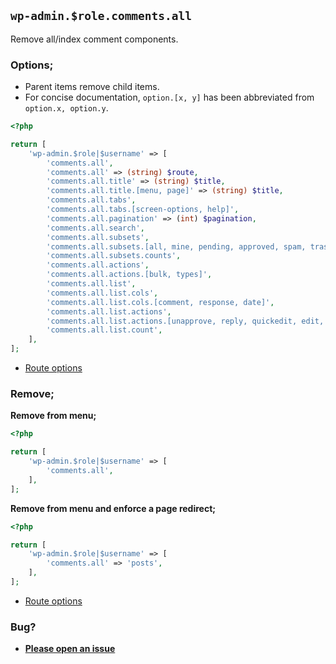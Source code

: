 ## `wp-admin.$role.comments.all`

Remove all/index comment components.

### Options;

- Parent items remove child items.
- For concise documentation, `option.[x, y]` has been abbreviated from `option.x, option.y`.

```php
<?php

return [
	'wp-admin.$role|$username' => [
		'comments.all',
		'comments.all' => (string) $route,
		'comments.all.title' => (string) $title,
		'comments.all.title.[menu, page]' => (string) $title,
		'comments.all.tabs',
		'comments.all.tabs.[screen-options, help]',
		'comments.all.pagination' => (int) $pagination,
		'comments.all.search',
		'comments.all.subsets',
		'comments.all.subsets.[all, mine, pending, approved, spam, trash]',
		'comments.all.subsets.counts',
		'comments.all.actions',
		'comments.all.actions.[bulk, types]',
		'comments.all.list',
		'comments.all.list.cols',
		'comments.all.list.cols.[comment, response, date]',
		'comments.all.list.actions',
		'comments.all.list.actions.[unapprove, reply, quickedit, edit, spam, trash]',
		'comments.all.list.count',
	],
];
```

- [Route options](../route-options.md)

### Remove;

**Remove from menu;**

```php
<?php

return [
	'wp-admin.$role|$username' => [
		'comments.all',
	],
];
```

**Remove from menu and enforce a page redirect;**

```php
<?php

return [
	'wp-admin.$role|$username' => [
		'comments.all' => 'posts',
	],
];
```

- [Route options](../route-options.md)

### Bug?

- **[Please open an issue](https://github.com/darrenjacoby/intervention/issues/new?title=[wp-admin.comments.all]&labels=bug&assignees=darrenjacoby)**
